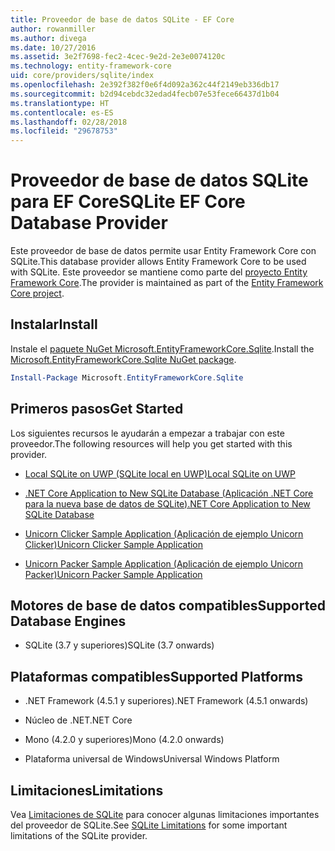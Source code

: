 ```yaml
---
title: Proveedor de base de datos SQLite - EF Core
author: rowanmiller
ms.author: divega
ms.date: 10/27/2016
ms.assetid: 3e2f7698-fec2-4cec-9e2d-2e3e0074120c
ms.technology: entity-framework-core
uid: core/providers/sqlite/index
ms.openlocfilehash: 2e392f382f0e6f4d092a362c44f2149eb336db17
ms.sourcegitcommit: b2d94cebdc32edad4fecb07e53fece66437d1b04
ms.translationtype: HT
ms.contentlocale: es-ES
ms.lasthandoff: 02/28/2018
ms.locfileid: "29678753"
---
```

# <a name="sqlite-ef-core-database-provider"></a><span data-ttu-id="5c217-102">Proveedor de base de datos SQLite para EF Core</span><span class="sxs-lookup"><span data-stu-id="5c217-102">SQLite EF Core Database Provider</span></span>

<span data-ttu-id="5c217-103">Este proveedor de base de datos permite usar Entity Framework Core con SQLite.</span><span class="sxs-lookup"><span data-stu-id="5c217-103">This database provider allows Entity Framework Core to be used with SQLite.</span></span> <span data-ttu-id="5c217-104">Este proveedor se mantiene como parte del [proyecto Entity Framework Core](https://github.com/aspnet/EntityFrameworkCore).</span><span class="sxs-lookup"><span data-stu-id="5c217-104">The provider is maintained as part of the [Entity Framework Core project](https://github.com/aspnet/EntityFrameworkCore).</span></span>

## <a name="install"></a><span data-ttu-id="5c217-105">Instalar</span><span class="sxs-lookup"><span data-stu-id="5c217-105">Install</span></span>

<span data-ttu-id="5c217-106">Instale el [paquete NuGet Microsoft.EntityFrameworkCore.Sqlite](https://www.nuget.org/packages/Microsoft.EntityFrameworkCore.Sqlite/).</span><span class="sxs-lookup"><span data-stu-id="5c217-106">Install the [Microsoft.EntityFrameworkCore.Sqlite NuGet package](https://www.nuget.org/packages/Microsoft.EntityFrameworkCore.Sqlite/).</span></span>

``` powershell
Install-Package Microsoft.EntityFrameworkCore.Sqlite
```

## <a name="get-started"></a><span data-ttu-id="5c217-107">Primeros pasos</span><span class="sxs-lookup"><span data-stu-id="5c217-107">Get Started</span></span>

<span data-ttu-id="5c217-108">Los siguientes recursos le ayudarán a empezar a trabajar con este proveedor.</span><span class="sxs-lookup"><span data-stu-id="5c217-108">The following resources will help you get started with this provider.</span></span>
* [<span data-ttu-id="5c217-109">Local SQLite on UWP (SQLite local en UWP)</span><span class="sxs-lookup"><span data-stu-id="5c217-109">Local SQLite on UWP</span></span>](../../get-started/uwp/getting-started.md)

* [<span data-ttu-id="5c217-110">.NET Core Application to New SQLite Database (Aplicación .NET Core para la nueva base de datos de SQLite)</span><span class="sxs-lookup"><span data-stu-id="5c217-110">.NET Core Application to New SQLite Database</span></span>](../../get-started/netcore/new-db-sqlite.md)

* [<span data-ttu-id="5c217-111">Unicorn Clicker Sample Application (Aplicación de ejemplo Unicorn Clicker)</span><span class="sxs-lookup"><span data-stu-id="5c217-111">Unicorn Clicker Sample Application</span></span>](https://github.com/rowanmiller/UnicornStore/tree/master/UnicornClicker/UWP)

* [<span data-ttu-id="5c217-112">Unicorn Packer Sample Application (Aplicación de ejemplo Unicorn Packer)</span><span class="sxs-lookup"><span data-stu-id="5c217-112">Unicorn Packer Sample Application</span></span>](https://github.com/rowanmiller/UnicornStore/tree/master/UnicornPacker)

## <a name="supported-database-engines"></a><span data-ttu-id="5c217-113">Motores de base de datos compatibles</span><span class="sxs-lookup"><span data-stu-id="5c217-113">Supported Database Engines</span></span>

* <span data-ttu-id="5c217-114">SQLite (3.7 y superiores)</span><span class="sxs-lookup"><span data-stu-id="5c217-114">SQLite (3.7 onwards)</span></span>

## <a name="supported-platforms"></a><span data-ttu-id="5c217-115">Plataformas compatibles</span><span class="sxs-lookup"><span data-stu-id="5c217-115">Supported Platforms</span></span>

* <span data-ttu-id="5c217-116">.NET Framework (4.5.1 y superiores)</span><span class="sxs-lookup"><span data-stu-id="5c217-116">.NET Framework (4.5.1 onwards)</span></span>

* <span data-ttu-id="5c217-117">Núcleo de .NET</span><span class="sxs-lookup"><span data-stu-id="5c217-117">.NET Core</span></span>

* <span data-ttu-id="5c217-118">Mono (4.2.0 y superiores)</span><span class="sxs-lookup"><span data-stu-id="5c217-118">Mono (4.2.0 onwards)</span></span>

* <span data-ttu-id="5c217-119">Plataforma universal de Windows</span><span class="sxs-lookup"><span data-stu-id="5c217-119">Universal Windows Platform</span></span>

## <a name="limitations"></a><span data-ttu-id="5c217-120">Limitaciones</span><span class="sxs-lookup"><span data-stu-id="5c217-120">Limitations</span></span>

<span data-ttu-id="5c217-121">Vea [Limitaciones de SQLite](limitations.md) para conocer algunas limitaciones importantes del proveedor de SQLite.</span><span class="sxs-lookup"><span data-stu-id="5c217-121">See [SQLite Limitations](limitations.md) for some important limitations of the SQLite provider.</span></span>
